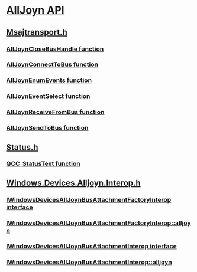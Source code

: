 # [AllJoyn API](index.md)
## [Msajtransport.h](../msajtransport/index.md)
### [AllJoynCloseBusHandle function](../msajtransport/nf-msajtransport-alljoynclosebushandle.md)
### [AllJoynConnectToBus function](../msajtransport/nf-msajtransport-alljoynconnecttobus.md)
### [AllJoynEnumEvents function](../msajtransport/nf-msajtransport-alljoynenumevents.md)
### [AllJoynEventSelect function](../msajtransport/nf-msajtransport-alljoyneventselect.md)
### [AllJoynReceiveFromBus function](../msajtransport/nf-msajtransport-alljoynreceivefrombus.md)
### [AllJoynSendToBus function](../msajtransport/nf-msajtransport-alljoynsendtobus.md)
## [Status.h](../status/index.md)
### [QCC_StatusText function](../status/nf-status-qcc_statustext.md)
## [Windows.Devices.Alljoyn.Interop.h](../windows.devices.alljoyn.interop/index.md)
### [IWindowsDevicesAllJoynBusAttachmentFactoryInterop interface](../windows.devices.alljoyn.interop/nn-windows-devices-alljoyn-interop-iwindowsdevicesalljoynbusattachmentfactoryinterop.md)
### [IWindowsDevicesAllJoynBusAttachmentFactoryInterop::alljoyn](../windows.devices.alljoyn.interop/nf-windows-devices-alljoyn-interop-iwindowsdevicesalljoynbusattachmentfactoryinterop-createfromwin32handle.md)
### [IWindowsDevicesAllJoynBusAttachmentInterop interface](../windows.devices.alljoyn.interop/nn-windows-devices-alljoyn-interop-iwindowsdevicesalljoynbusattachmentinterop.md)
### [IWindowsDevicesAllJoynBusAttachmentInterop::alljoyn](../windows.devices.alljoyn.interop/nf-windows-devices-alljoyn-interop-iwindowsdevicesalljoynbusattachmentinterop-get_win32handle.md)

